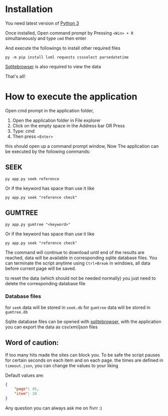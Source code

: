 # Installation
You need latest version of [Python 3](https://www.python.org/downloads/)

Once installed, Open command prompt by Pressing `<Win> + R` simultaneously
and type `cmd` then enter

And execute the followings to install other required files

    py -m pip install lxml requests cssselect parsedatetime

[Sqlitebrowser](http://sqlitebrowser.org/) is also required to view the data

That's all!

# How to execute the application

Open cmd prompt in the application folder,
1. Open the application folder in File explorer
2. Click on the empty space in the Address bar OR Press
3. Type: cmd
4. Then press `<Enter>`

this should open up a command prompt window, Now The application can be executed by
the following commands:

## SEEK
    py app.py seek reference

Or if the keyword has space than use it like

    py app.py seek "reference check"

## GUMTREE
    py app.py gumtree "<keyword>"

Or if the keyword has space than use it like

    py app.py seek "reference check"

The command will continue to download until end of the results are reached, data
will be available in corresponding sqlite database files. You can terminate the
script anytime using `Ctrl+Break` in windows, all data before current page will
be saved.

to reset the data (which should not be needed normally) you just need to delete the
corresponding database file

### Database files
for `seek` data will be stored in `seek.db`
for `gumtree` data will be stored in `gumtree.db`

Sqlite database files can be opened with [sqlitebrowser](http://sqlitebrowser.org/),
with the application you can export the data as csv/xml/json files

## Word of caution:
If too many hits made the sites can block you. To be safe the script pauses for
certain seconds on each item and on each page. the times are defined in
`timeout.json`, you can change the values to your liking

Default values are:
```json
{
    "page": 45,
    "item": 10
}
```

Any question you can always ask me on fivrr :)
